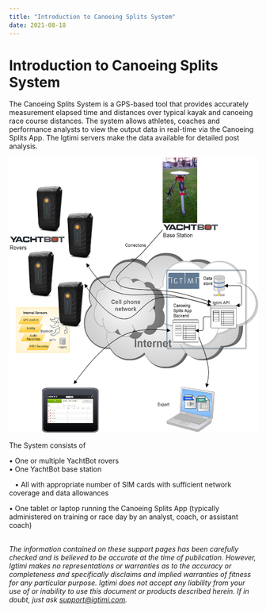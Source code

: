 ```yaml
---
title: "Introduction to Canoeing Splits System"
date: 2021-08-18
---
```

# Introduction to Canoeing Splits System

The Canoeing Splits System is a GPS-based tool that provides accurately measurement elapsed time and distances over typical kayak and canoeing race course distances. The system allows athletes, coaches and performance analysts to view the output data in real-time via the Canoeing Splits App. The Igtimi servers make the data available for detailed post analysis.

  

  

<img src="../../../assets/images/blob1447285914352.png" alt=""  height="555px" />

The System consists of

  

• One or multiple YachtBot rovers  
• One YachtBot base station

   • All with appropriate number of SIM cards with sufficient network coverage and data allowances 

• One tablet or laptop running the Canoeing Splits App (typically administered on training or race day by an analyst, coach, or assistant coach)   
 

  

_The information contained on these support pages has been carefully checked and is believed to be accurate at the time of publication. However, Igtimi makes no representations or warranties as to the accuracy or completeness and specifically disclaims and implied warranties of fitness for any particular purpose. Igtimi does not accept any liability from your use of or inability to use this document or products described herein. If in doubt, just ask support@igtimi.com._